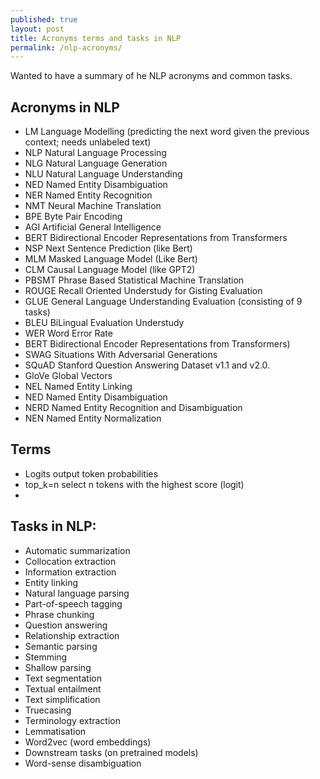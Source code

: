 ```yaml
---
published: true
layout: post
title: Acronyms terms and tasks in NLP
permalink: /nlp-acronyms/
---
```

Wanted to have a summary of he NLP acronyms and common tasks.


## Acronyms in NLP

* LM Language Modelling (predicting the next word given the previous context; needs unlabeled text)
* NLP Natural Language Processing
* NLG Natural Language Generation 
* NLU Natural Language Understanding 
* NED Named Entity Disambiguation
* NER Named Entity Recognition
* NMT Neural Machine Translation 
* BPE Byte Pair Encoding 
* AGI Artificial General Intelligence 
* BERT Bidirectional Encoder Representations from Transformers
* NSP Next Sentence Prediction (like Bert)
* MLM Masked Language Model (Like Bert)
* CLM Causal Language Model (like GPT2)
* PBSMT Phrase Based Statistical Machine Translation
* ROUGE Recall Oriented Understudy for Gisting Evaluation
* GLUE General Language Understanding Evaluation (consisting of 9 tasks)
* BLEU BiLingual Evaluation Understudy
* WER Word Error Rate 
* BERT Bidirectional Encoder Representations from Transformers)
* SWAG Situations With Adversarial Generations
* SQuAD Stanford Question Answering Dataset v1.1 and v2.0.
* GloVe Global Vectors
* NEL Named Entity Linking
* NED Named Entity Disambiguation
* NERD Named Entity Recognition and Disambiguation
* NEN Named Entity Normalization

<!-- https://en.wikipedia.org/wiki/Category:Tasks_of_natural_language_processing -->

## Terms

* Logits output token probabilities
* top_k=n select n tokens with the highest score (logit)
* 

## Tasks in NLP:

* Automatic summarization
* Collocation extraction
* Information extraction
* Entity linking
* Natural language parsing 
* Part-of-speech tagging
* Phrase chunking
* Question answering
* Relationship extraction
* Semantic parsing
* Stemming
* Shallow parsing
* Text segmentation
* Textual entailment
* Text simplification
* Truecasing
* Terminology extraction
* Lemmatisation
* Word2vec (word embeddings)
* Downstream tasks (on pretrained models)
* Word-sense disambiguation




<!-- https://en.wikipedia.org/wiki/Glossary_of_artificial_intelligence -->